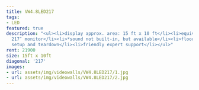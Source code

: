 ```yaml
---
title: VW4.8LED217
tags:
- LED
featured: true
description: "<ul><li>display approx. area: 15 ft x 10 ft</li><li>equivalent of a
  217″ monitor</li><li>*sound not built-in, but available</li><li>floor stand or flown</li><li>delivery,
  setup and teardown</li><li>friendly expert support</li></ul>"
rent: 21900
size: 15ft x 10ft
diagonal: '217'
images:
- url: assets/img/videowalls/VW4.8LED217/1.jpg
- url: assets/img/videowalls/VW4.8LED217/2.jpg
---
```


